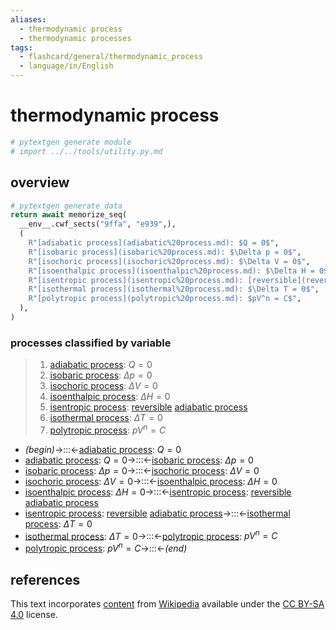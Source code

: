 ```yaml
---
aliases:
  - thermodynamic process
  - thermodynamic processes
tags:
  - flashcard/general/thermodynamic_process
  - language/in/English
---
```


# thermodynamic process

```Python
# pytextgen generate module
# import ../../tools/utility.py.md
```

## overview

```Python
# pytextgen generate data
return await memorize_seq(
  __env__.cwf_sects("9ffa", "e939",),
  (
    R"[adiabatic process](adiabatic%20process.md): $Q = 0$",
    R"[isobaric process](isobaric%20process.md): $\Delta p = 0$",
    R"[isochoric process](isochoric%20process.md): $\Delta V = 0$",
    R"[isoenthalpic process](isoenthalpic%20process.md): $\Delta H = 0$",
    R"[isentropic process](isentropic%20process.md): [reversible](reversible%20process%20(thermodynamics).md) [adiabatic process](adiabatic%20process.md)",
    R"[isothermal process](isothermal%20process.md): $\Delta T = 0$",
    R"[polytropic process](polytropic%20process.md): $pV^n = C$",
  ),
)
```

### processes classified by variable

<!--pytextgen generate section="9ffa"--><!-- The following content is generated at 2023-12-14T23:46:14.016807+08:00. Any edits will be overridden! -->

> 1. [adiabatic process](adiabatic%20process.md): $Q = 0$
> 2. [isobaric process](isobaric%20process.md): $\Delta p = 0$
> 3. [isochoric process](isochoric%20process.md): $\Delta V = 0$
> 4. [isoenthalpic process](isoenthalpic%20process.md): $\Delta H = 0$
> 5. [isentropic process](isentropic%20process.md): [reversible](reversible%20process%20(thermodynamics).md) [adiabatic process](adiabatic%20process.md)
> 6. [isothermal process](isothermal%20process.md): $\Delta T = 0$
> 7. [polytropic process](polytropic%20process.md): $pV^n = C$

<!--/pytextgen-->

<!--pytextgen generate section="e939"--><!-- The following content is generated at 2024-01-04T20:17:52.923705+08:00. Any edits will be overridden! -->

- _(begin)_→:::←[adiabatic process](adiabatic%20process.md): $Q = 0$ <!--SR:!2025-12-13,544,330!2024-12-11,278,330-->
- [adiabatic process](adiabatic%20process.md): $Q = 0$→:::←[isobaric process](isobaric%20process.md): $\Delta p = 0$ <!--SR:!2024-09-15,194,310!2025-04-23,333,310-->
- [isobaric process](isobaric%20process.md): $\Delta p = 0$→:::←[isochoric process](isochoric%20process.md): $\Delta V = 0$ <!--SR:!2024-08-24,191,310!2024-09-25,218,330-->
- [isochoric process](isochoric%20process.md): $\Delta V = 0$→:::←[isoenthalpic process](isoenthalpic%20process.md): $\Delta H = 0$ <!--SR:!2024-12-22,286,330!2024-10-12,121,270-->
- [isoenthalpic process](isoenthalpic%20process.md): $\Delta H = 0$→:::←[isentropic process](isentropic%20process.md): [reversible](reversible%20process%20(thermodynamics).md) [adiabatic process](adiabatic%20process.md) <!--SR:!2024-10-11,231,330!2024-11-04,224,310-->
- [isentropic process](isentropic%20process.md): [reversible](reversible%20process%20(thermodynamics).md) [adiabatic process](adiabatic%20process.md)→:::←[isothermal process](isothermal%20process.md): $\Delta T = 0$ <!--SR:!2024-10-02,191,270!2024-12-02,236,290-->
- [isothermal process](isothermal%20process.md): $\Delta T = 0$→:::←[polytropic process](polytropic%20process.md): $pV^n = C$ <!--SR:!2024-09-30,92,230!2024-08-09,180,310-->
- [polytropic process](polytropic%20process.md): $pV^n = C$→:::←_(end)_ <!--SR:!2024-12-29,291,330!2025-12-18,539,310-->

<!--/pytextgen-->

## references

This text incorporates [content](https://en.wikipedia.org/wiki/thermodynamic_process) from [Wikipedia](Wikipedia.md) available under the [CC BY-SA 4.0](https://creativecommons.org/licenses/by-sa/4.0/) license.
